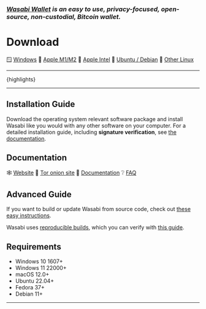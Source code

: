 ### _[Wasabi Wallet](https://WasabiWallet.io) is an easy to use, privacy-focused, open-source, non-custodial, Bitcoin wallet._

# Download
:window: [Windows](https://github.com/zkSNACKs/WalletWasabi/releases/download/v{version}/Wasabi-{version}.msi)
:green_apple: [Apple M1/M2](https://github.com/zkSNACKs/WalletWasabi/releases/download/v{version}/Wasabi-{version}-arm64.dmg)
:apple: [Apple Intel](https://github.com/zkSNACKs/WalletWasabi/releases/download/v{version}/Wasabi-{version}.dmg)
:penguin: [Ubuntu / Debian](https://github.com/zkSNACKs/WalletWasabi/releases/download/v{version}/Wasabi-{version}.deb)
:penguin: [Other Linux](https://github.com/zkSNACKs/WalletWasabi/releases/download/v{version}/Wasabi-{version}.tar.gz)

---

{highlights}

---

## Installation Guide
Download the operating system relevant software package and install Wasabi like you would with any other software on your computer.
For a detailed installation guide, including **signature verification**, see [the documentation](https://docs.wasabiwallet.io/using-wasabi/InstallPackage.html).

## Documentation
:spider_web: [Website](https://wasabiwallet.io)
:onion: [Tor onion site](http://wasabiukrxmkdgve5kynjztuovbg43uxcbcxn6y2okcrsg7gb6jdmbad.onion/)
:orange_book: [Documentation](https://docs.wasabiwallet.io)
:grey_question: [FAQ](https://github.com/zkSNACKs/WalletWasabi/discussions/categories/faq)

## Advanced Guide
If you want to build or update Wasabi from source code, check out [these easy instructions](https://docs.wasabiwallet.io/using-wasabi/BuildSource.html).

Wasabi uses [reproducible builds](https://reproducible-builds.org/), which you can verify with [this guide](https://github.com/zkSNACKs/WalletWasabi/blob/master/WalletWasabi.Documentation/Guides/DeterministicBuildGuide.md).

## Requirements
- Windows 10 1607+
- Windows 11 22000+
- macOS 12.0+
- Ubuntu 22.04+
- Fedora 37+
- Debian 11+
---
